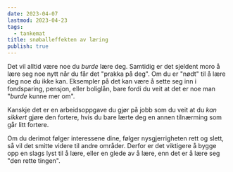 ```yaml
---
date: 2023-04-07
lastmod: 2023-04-23
tags:
  - tankemat
title: snøballeffekten av læring
publish: true
---
```

Det vil alltid være noe du *burde* lære deg. Samtidig er det sjeldent moro å lære seg noe nytt når du får det "prakka på deg". Om du er "nødt" til å lære deg noe du ikke kan. Eksempler på det kan være å sette seg inn i fondsparing, pensjon, eller boliglån, bare fordi du veit at det er noe man "*burde* kunne mer om". 

Kanskje det er en arbeidsoppgave du gjør på jobb som du veit at du *kan sikkert* gjøre den fortere, hvis du bare lærte deg en annen tilnærming som går litt fortere. 

Om du derimot følger interessene dine, følger nysgjerrigheten rett og slett, så vil det smitte videre til andre områder. Derfor er det viktigere å bygge opp en slags lyst til å lære, eller en glede av å lære, enn det er å lære seg "den rette tingen".

